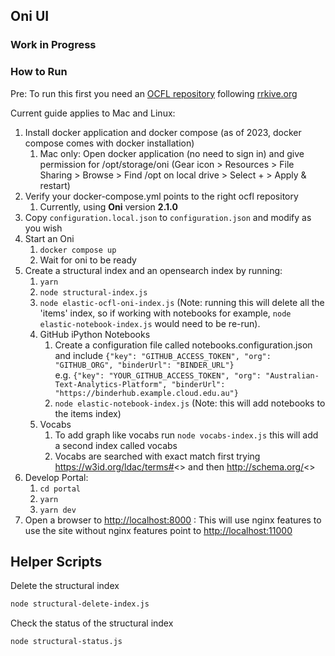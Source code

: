 ## Oni UI

### Work in Progress

### How to Run

Pre: To run this first you need an [OCFL repository](https://ocfl.io) following [rrkive.org]()

Current guide applies to Mac and Linux:

1. Install docker application and docker compose (as of 2023, docker compose comes with docker installation)
   1. Mac only: Open docker application (no need to sign in) and give permission for /opt/storage/oni (Gear icon > Resources > File Sharing > Browse > Find /opt on local drive > Select + > Apply & restart)
2. Verify your docker-compose.yml points to the right ocfl repository
   1. Currently, using **Oni** version **2.1.0**
3. Copy `configuration.local.json` to `configuration.json` and modify as you wish
4. Start an Oni
   1. `docker compose up`
   2. Wait for oni to be ready
5. Create a structural index and an opensearch index by running:
   1. `yarn`
   2. `node structural-index.js`
   3. `node elastic-ocfl-oni-index.js` (Note: running this will delete all the 'items' index, so if working with notebooks for example, `node elastic-notebook-index.js` would need to be re-run).
   4. GitHub iPython Notebooks
      1. Create a configuration file called notebooks.configuration.json and include `{"key": "GITHUB_ACCESS_TOKEN", "org": "GITHUB_ORG", "binderUrl": "BINDER_URL"}`
         <br>e.g. `{"key": "YOUR_GITHUB_ACCESS_TOKEN", "org": "Australian-Text-Analytics-Platform", "binderUrl": "https://binderhub.example.cloud.edu.au"}`
      2. `node elastic-notebook-index.js` (Note: this will add notebooks to the items index)
   5. Vocabs
      1. To add graph like vocabs run `node vocabs-index.js` this will add a second index called vocabs
      2. Vocabs are searched with exact match first trying <https://w3id.org/ldac/terms#><<ID>> and then <http://schema.org/><<ID>>
6. Develop Portal:
   1. `cd portal`
   2. `yarn`
   3. `yarn dev`
7. Open a browser to [http://localhost:8000]() : This will use nginx features to use the site without nginx features point to [http://localhost:11000]()

## Helper Scripts

Delete the structural index

```bash
node structural-delete-index.js
```

Check the status of the structural index

```bash
node structural-status.js
```
